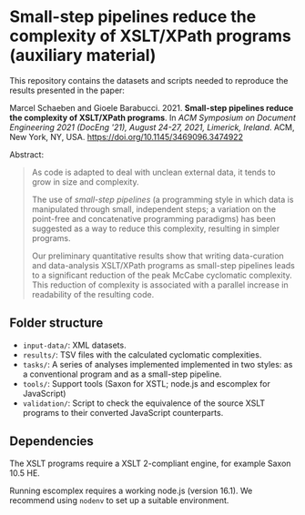 Small-step pipelines reduce the complexity of XSLT/XPath programs (auxiliary material)
======================================================================================

This repository contains the datasets and scripts needed to reproduce the
results presented in the paper:

Marcel Schaeben and Gioele Barabucci. 2021. **Small-step pipelines reduce
the complexity of XSLT/XPath programs**. In _ACM Symposium on Document
Engineering 2021 (DocEng '21), August 24-27, 2021, Limerick, Ireland_.
ACM, New York, NY, USA. https://doi.org/10.1145/3469096.3474922

Abstract:

> As code is adapted to deal with unclean external data, it tends to grow
> in size and complexity.
>
> The use of _small-step pipelines_ (a programming style in which data is
> manipulated through small, independent steps; a variation on the
> point-free and concatenative programming paradigms) has been suggested
> as a way to reduce this complexity, resulting in simpler programs.
>
> Our preliminary quantitative results show that writing data-curation and
> data-analysis XSLT/XPath programs as small-step pipelines leads to a
> significant reduction of the peak McCabe cyclomatic complexity.
> This reduction of complexity is associated with a parallel increase in
> readability of the resulting code.


Folder structure
----------------


* `input-data/`: XML datasets.
* `results/`: TSV files with the calculated cyclomatic complexities.
* `tasks/`: A series of analyses implemented implemented in two styles:
  as a conventional program and as a small-step pipeline.
* `tools/`: Support tools (Saxon for XSTL; node.js and escomplex for JavaScript)
* `validation/`: Script to check the equivalence of the source XSLT programs
  to their converted JavaScript counterparts.

Dependencies
------------

The XSLT programs require a XSLT 2-compliant engine, for example
Saxon 10.5 HE.

Running escomplex requires a working node.js (version 16.1).
We recommend using `nodenv` to set up a suitable environment.
